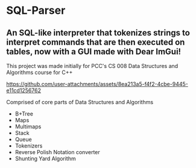 # SQL-Parser

## An SQL-like interpreter that tokenizes strings to interpret commands that are then executed on tables, now with a GUI made with Dear ImGui!

This project was made initially for PCC's CS 008 Data Structures and Algorithms course for C++

https://github.com/user-attachments/assets/8ea213a5-f4f2-4cbe-9445-e11cd1256762

Comprised of core parts of Data Structures and Algorithms
 - B+Tree
 - Maps
 - Multimaps
 - Stack
 - Queue
 - Tokenizers
 - Reverse Polish Notation converter
 - Shunting Yard Algorithm
